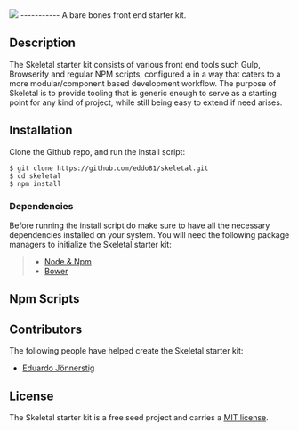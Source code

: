 <img src="https://cdn.rawgit.com/eddo81/skeletal/master/src/img/skeletal-logo.svg" />
-----------
A bare bones front end starter kit.

## Description

The Skeletal starter kit consists of various front end tools such Gulp, Browserify and regular NPM scripts, configured a in a way that caters to a more modular/component based development workflow. The purpose of Skeletal is to provide tooling that is generic enough to serve as a starting point for any kind of project, while still being easy to extend if need arises.

## Installation

Clone the Github repo, and run the install script:

    $ git clone https://github.com/eddo81/skeletal.git
    $ cd skeletal
    $ npm install

### Dependencies

Before running the install script do make sure to have all the necessary dependencies installed on your system.
You will need the following package managers to initialize the Skeletal starter kit:

> * [Node & Npm](https://nodejs.org/)
> * [Bower](https://bower.io/)

## Npm Scripts

## Contributors

The following people have helped create the Skeletal starter kit:

* [Eduardo Jönnerstig](https://github.com/eddo81)

## License

The Skeletal starter kit is a free seed project and carries a [MIT license](https://github.com/eddo81/skeletal/blob/master/LICENCE?raw=true).